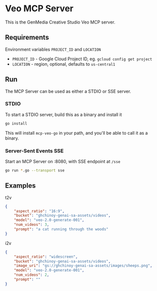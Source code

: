 # Veo MCP Server

This is the GenMedia Creative Studio Veo MCP server.


## Requirements

Environment variables `PROJECT_ID` and `LOCATION`

* `PROJECT_ID` - Google Cloud Project ID, eg. `gcloud config get project`
* `LOCATION` - region, optional, defaults to `us-central1`

## Run

The MCP Server can be used as either a STDIO or SSE server.

### STDIO 

To start a STDIO server, build this as a binary and install it

```bash
go install
```

This will install `mcp-veo-go` in your path, and you'll be able to call it as a binary.

### Server-Sent Events SSE

Start an MCP Server on :8080, with SSE endpoint at `/sse`

```bash
go run *.go --transport sse
```

## Examples

t2v

```json
{
    "aspect_ratio": "16:9",
    "bucket": "ghchinoy-genai-sa-assets/videos",
    "model": "veo-2.0-generate-001",
    "num_videos": 3,
    "prompt": "a cat running through the woods"
}
```

i2v

```json
{
    "aspect_ratio": "widescreen",
    "bucket": "ghchinoy-genai-sa-assets/videos",
    "image_uri": "gs://ghchinoy-genai-sa-assets/images/sheeps.png",
    "model": "veo-2.0-generate-001",
    "num_videos": 2,
    "prompt": ""
}
```